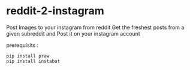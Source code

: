 # reddit-2-instagram
Post Images to your instagram from reddit
Get the freshest posts from a given subreddit and Post it on your instagram account

prerequisits :
```
pip install praw 
pip install instabot
```
